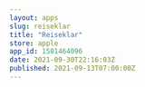 ```yaml
---
layout: apps
slug: reiseklar
title: "Reiseklar"
store: apple
app_id: 1581464096
date: 2021-09-30T22:16:03Z
published: 2021-09-13T07:00:00Z
---
```


